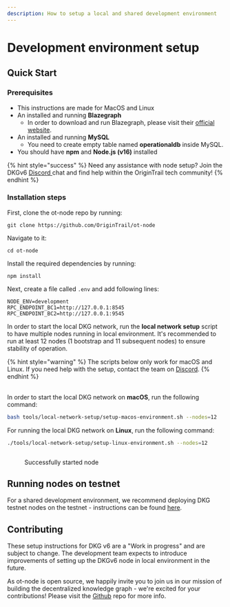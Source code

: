 ```yaml
---
description: How to setup a local and shared development environment
---
```


# Development environment setup

## Quick Start

### Prerequisites

* This instructions are made for MacOS and Linux
* An installed and running **Blazegraph**
  * In order to download and run Blazegraph, please visit their [official website](https://blazegraph.com/).
* An installed and running **MySQL**
  * You need to create empty table named **operationaldb** inside MySQL.
* You should have **npm** and **Node.js (v16)** installed

{% hint style="success" %}
Need any assistance with node setup? Join the DKGv6 [Discord ](https://discord.com/invite/FCgYk2S)chat and find help within the OriginTrail tech community!
{% endhint %}

### Installation steps

First, clone the ot-node repo by running:

```
git clone https://github.com/OriginTrail/ot-node
```

Navigate to it:

```
cd ot-node
```

Install the required dependencies by running:

```
npm install
```

Next, create a file called  `.env` and add following lines:

```
NODE_ENV=development
RPC_ENDPOINT_BC1=http://127.0.0.1:8545
RPC_ENDPOINT_BC2=http://127.0.0.1:9545
```

In order to start the local DKG network, run the **local network setup** script to have multiple nodes running in local environment. It's recommended to run at least 12 nodes (1 bootstrap and 11 subsequent nodes) to ensure stability of operation.

{% hint style="warning" %}
The scripts below only work for macOS and Linux. If you need help with the setup, contact the team on [Discord](https://discord.com/invite/FCgYk2S).
{% endhint %}

\
In order to start the local DKG network on **macOS**, run the following command:

```bash
bash tools/local-network-setup/setup-macos-environment.sh --nodes=12
```

For running the local DKG network on **Linux**, run the following command:

```bash
./tools/local-network-setup/setup-linux-environment.sh --nodes=12
```

<figure><img src="../../.gitbook/assets/Screen Shot 2023-02-22 at 14.51.44 (1).png" alt=""><figcaption><p>Successfully started node</p></figcaption></figure>

## Running nodes on testnet

For a shared development environment, we recommend deploying DKG testnet nodes on the testnet - instructions can be found [here](https://docs.origintrail.io/dkg-v6-upcoming-version/setup-instructions-dockerless).

## Contributing

These setup instructions for DKG v6 are a "Work in progress" and are subject to change. The development team expects to introduce improvements of setting up the DKGv6 node in local environment in the future.

As ot-node is open source, we happily invite you to join us in our mission of building the decentralized knowledge graph - we're excited for your contributions! Please visit the [Github](https://github.com/OriginTrail/ot-node) repo for more info.

